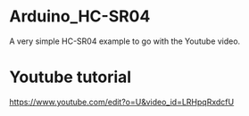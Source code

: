 # Arduino_HC-SR04
A very simple HC-SR04 example to go with the Youtube video.

# Youtube tutorial
https://www.youtube.com/edit?o=U&video_id=LRHpqRxdcfU